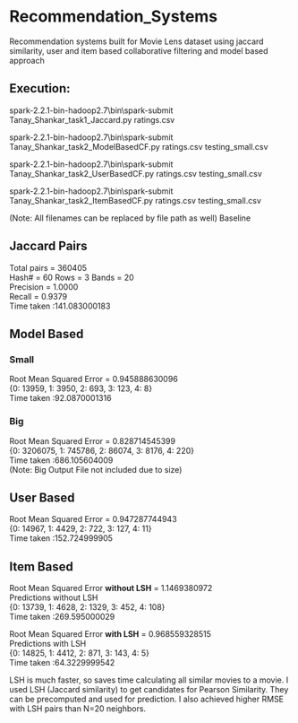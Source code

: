 # Recommendation_Systems
Recommendation systems built for Movie Lens dataset using jaccard similarity, user and item based collaborative filtering and model based approach

  
## Execution: 
spark-2.2.1-bin-hadoop2.7\bin\spark-submit Tanay_Shankar_task1_Jaccard.py ratings.csv

spark-2.2.1-bin-hadoop2.7\bin\spark-submit Tanay_Shankar_task2_ModelBasedCF.py ratings.csv testing_small.csv 

spark-2.2.1-bin-hadoop2.7\bin\spark-submit Tanay_Shankar_task2_UserBasedCF.py ratings.csv testing_small.csv 

spark-2.2.1-bin-hadoop2.7\bin\spark-submit Tanay_Shankar_task2_ItemBasedCF.py ratings.csv testing_small.csv 
 
(Note: All filenames can be replaced by file path as well) 
Baseline 
 
 
## Jaccard Pairs 
Total pairs = 360405   
Hash# = 60 Rows = 3 Bands = 20  
Precision = 1.0000  
Recall = 0.9379  
Time taken :141.083000183  

 
## Model Based
### Small

Root Mean Squared Error = 0.945888630096 <br />
{0: 13959, 1: 3950, 2: 693, 3: 123, 4: 8} <br />
Time taken :92.0870001316 <br />
### Big
Root Mean Squared Error = 0.828714545399 <br />
{0: 3206075, 1: 745786, 2: 86074, 3: 8176, 4: 220} <br />
Time taken :686.105604009 <br />
(Note: Big Output File not included due to size) 

## User Based 
Root Mean Squared Error = 0.947287744943  <br />
{0: 14967, 1: 4429, 2: 722, 3: 127, 4: 11}  <br />
Time taken :152.724999905  <br />

## Item Based 
Root Mean Squared Error **without LSH** = 1.1469380972  <br />
Predictions without LSH  <br />
{0: 13739, 1: 4628, 2: 1329, 3: 452, 4: 108} <br />
Time taken :269.595000029  <br />
 
Root Mean Squared Error **with LSH** = 0.968559328515  <br />
Predictions with LSH  <br />
{0: 14825, 1: 4412, 2: 871, 3: 143, 4: 5} <br /> 
Time taken :64.3229999542 <br />

LSH is much faster, so saves time calculating all similar movies to a movie. I used LSH (Jaccard similarity) to get candidates for Pearson Similarity. They can be precomputed and used for prediction. I also achieved higher RMSE with LSH pairs than N=20 neighbors.  
